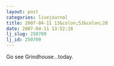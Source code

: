 ```yaml
---
layout: post
categories: livejournal
title: 2007-04-11 13&colon;52&colon;28
date: 2007-04-11 13:52:28
lj_slug: 250709
lj_id: 250709
---
```

Go see Grindhouse...today.
